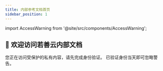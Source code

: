 ```yaml
---
title: 内部参考文档首页
sidebar_position: 1
---
```

import AccessWarning from '@site/src/components/AccessWarning';

<AccessWarning />

## 🔐 欢迎访问若善云内部文档

您正在访问受保护的私有内容，请先完成身份验证。
已验证身份当天即可忽略警告。


